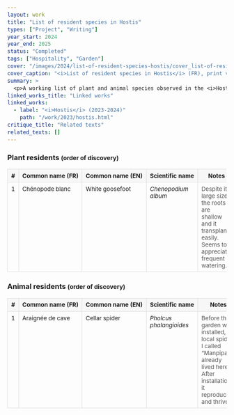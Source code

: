 ```yaml
---
layout: work
title: "List of resident species in Hostis"
types: ["Project", "Writing"]
year_start: 2024
year_end: 2025
status: "Completed"
tags: ["Hospitality", "Garden"]
cover: "/images/2024/list-of-resident-species-hostis/cover_list-of-resident-species-hostis.webp"
cover_caption: "<i>List of resident species in Hostis</i> (FR), print version, 210×297mm, 2025."
summary: >
  <p>A working list of plant and animal species observed in the <i>Hostis</i> garden (2023-2024), recorded in order of discovery.</p><p>The tables can be updated as new species are identified.</p>
linked_works_title: "Linked works"   
linked_works:
  - label: "<i>Hostis</i> (2023-2024)"
    path: "/work/2023/hostis.html"
critique_title: "Related texts"
related_texts: []
---
```



<style>
  /* 표 스타일 - 이 페이지 전용 */
  .spec-table{width:100%; border-collapse:collapse; font-size:.95em}
  .spec-table th,.spec-table td{border:1px solid #ddd; padding:.5em .6em; vertical-align:top}
  .spec-table thead th{background:#f7f7f7; white-space:nowrap}
  .spec-note{color:#555}
  .spec-table td.img{width:90px}
  /* 라이트박스용 썸네일(레이아웃 기본 규칙 .intro-media img.work{width:100%}을 덮어쓰기) */
  .spec-table .thumb img.work{width:74px !important; height:auto; display:block; }
  .spec-table figure.thumb{margin:0}
  @media (max-width:768px){
    .spec-table{font-size:1em}
  }
</style>

<h3>Plant residents <small>(order of discovery)</small></h3>

<!-- 라이트박스 스크립트가 인식하도록 .intro-media 래퍼 안에 표를 둡니다 -->
<div class="intro-media">
  <table class="spec-table">
    <thead>
      <tr>
        <th>#</th><th>Common name (FR)</th><th>Common name (EN)</th><th>Scientific name</th><th>Notes</th><th>Image</th>
      </tr>
    </thead>
    <tbody>
      <!-- 1. 식물 예시 -->
      <tr>
        <td>1</td>
        <td>Chénopode blanc</td>
        <td>White goosefoot</td>
        <td><i>Chenopodium album</i></td>
        <td class="spec-note">Despite its large size, the roots are shallow and it transplants easily. Seems to appreciate frequent watering.</td>
        <td class="img">
          <figure class="work thumb">
            <img class="work" src="/images/2024/list-of-resident-species-hostis/list_plant_01.webp"
                 alt="White goosefoot — Chenopodium album" loading="lazy" decoding="async">
            <figcaption class="caption">White goosefoot — <i>Chenopodium album</i></figcaption>
          </figure>
        </td>
      </tr>
    </tbody>
  </table>
</div>

<h3>Animal residents <small>(order of discovery)</small></h3>

<div class="intro-media">
  <table class="spec-table">
    <thead>
      <tr>
        <th>#</th><th>Common name (FR)</th><th>Common name (EN)</th><th>Scientific name</th><th>Notes</th><th>Image</th>
      </tr>
    </thead>
    <tbody>
      <!-- 1. 동물 예시 -->
      <tr>
        <td>1</td>
        <td>Araignée de cave</td>
        <td>Cellar spider</td>
        <td><i>Pholcus phalangioides</i></td>
        <td class="spec-note">Before the garden was installed, a local spider I called “Manpipate” already lived here. After installation it reproduced and thrived.</td>
        <td class="img">
          <figure class="work thumb">
            <img class="work" src="/images/2024/list-of-resident-species-hostis/list_animal_01.webp"
                 alt="Cellar spider — Pholcus phalangioides" loading="lazy" decoding="async">
            <figcaption class="caption">Cellar spider — <i>Pholcus phalangioides</i></figcaption>
          </figure>
        </td>
      </tr>
    </tbody>
  </table>
</div>
